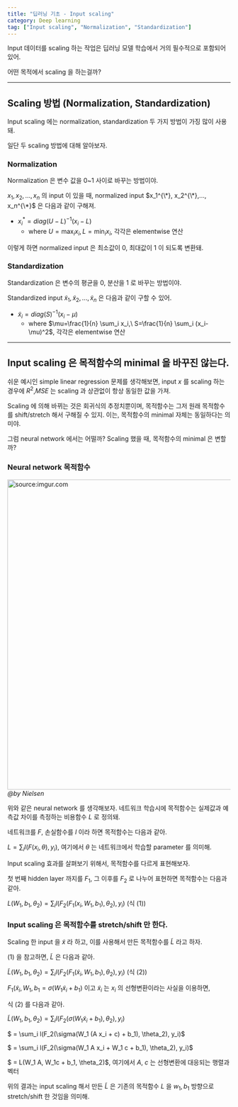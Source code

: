 ```yaml
---
title: "딥러닝 기초 - Input scaling"
category: Deep learning
tag: ["Input scaling", "Normalization", "Standardization"]
---
```


Input 데이터를 scaling 하는 작업은 딥러닝 모델 학습에서 거의 필수적으로 포함되어있어.

어떤 목적에서 scaling 을 하는걸까?

---
## Scaling 방법 (Normalization, Standardization)

Input scaling 에는 normalization, standardization 두 가지 방법이 가징 많이 사용돼.

일단 두 scaling 방법에 대해 알아보자.

### Normalization

Normalization 은 변수 값을 0~1 사이로 바꾸는 방법이야.

$x_1,x_2,...,x_n$ 의 input 이 있을 때, normalized input $x_1^{\*}, x_2^{\*},..., x_n^{\*}$ 은 다음과 같이 구해져.

 - $x^*_i = diag (U-L)^{-1} (x_i -L)$
   + where $U=\max_i x_i, L =\min_i x_i$, 각각은 elementwise 연산

이렇게 하면 normalized input 은 최소값이 0, 최대값이 1 이 되도록 변환돼.

### Standardization

Standardization 은 변수의 평균을 0, 분산을 1 로 바꾸는 방법이야.

Standardized input $\tilde{x}_1, \tilde{x}_2,..., \tilde{x}_n$ 은 다음과 같이 구할 수 있어.

 - $\tilde{x}_i = diag(S)^{-1} (x_i -\mu)$
   + where $\mu=\frac{1}{n} \sum_i x_i,\ S=\frac{1}{n} \sum_i (x_i-\mu)^2$, 각각은 elementwise 연산

---
## Input scaling 은 목적함수의 minimal 을 바꾸진 않는다.

쉬운 예시인 simple linear regression 문제를 생각해보면, input $x$ 를 scaling 하는 경우에 $R^2$,$MSE$ 는 scaling 과 상관없이 항상 동일한 값을 가져.

Scaling 에 의해 바뀌는 것은 회귀식의 추정치뿐이며, 목적함수는 그저 원래 목적함수를 shift/stretch 해서 구해질 수 있지. 이는, 목적함수의 minimal 자체는 동일하다는 의미야.

그럼 neural network 에서는 어떨까? Scaling 했을 때, 목적함수의 minimal 은 변할까?

### Neural network 목적함수

<a href="https://i.imgur.com/S129Dbi"><img src="https://i.imgur.com/S129Dbi.png" width="700px" title="source:imgur.com"/></a>_@by Nielsen_

위와 같은 neural network 를 생각해보자. 네트워크 학습시에 목적함수는 실제값과 예측값 차이를 측정하는 비용함수 $L$ 로 정의돼.

네트워크를 $F$, 손실함수를 $l$ 이라 하면 목적함수는 다음과 같아.

$L = \sum_i l(F(x_i, \theta),y_i)$, 여기에서 $\theta$ 는 네트워크에서 학습할 parameter 를 의미해.

Input scaling 효과를 살펴보기 위해서, 목적함수를 다르게 표현해보자.

첫 번째 hidden layer 까지를 $F_1$, 그 이후를 $F_2$ 로 나누어 표현하면 목적함수는 다음과 같아.

$L(W_1, b_1, \theta_2) = \sum_i l(F_2(F_1(x_i, W_1,b_1), \theta_2), y_i)$ (식 $(1)$)

### Input scaling 은 목적함수를 stretch/shift 만 한다.

Scaling 한 input 을 $\tilde{x}$ 라 하고, 이를 사용해서 만든 목적함수를 $\tilde{L}$ 라고 하자.

$(1)$ 을 참고하면, $\tilde{L}$ 은 다음과 같아.

$\tilde{L} (W_1, b_1, \theta_2) = \sum_i l(F_2(F_1(\tilde{x}_i, W_1,b_1), \theta_2), y_i)$ (식 $(2)$)

$F_1(\tilde{x}_i, W_1, b_1 = \sigma (W_1 \tilde{x}_i + b_1)$ 이고 $\tilde{x}_i$ 는 $x_i$ 의 선형변환이라는 사실을 이용하면,

식 $(2)$ 를 다음과 같아.

$\tilde{L} (W_1, b_1, \theta_2) = \sum_i l(F_2(\sigma(W_1 \tilde{x}_i + b_1), \theta_2), y_i)$ 

$ = \sum_i l(F_2(\sigma(W_1 (A x_i + c) + b_1), \theta_2), y_i)$

$ = \sum_i l(F_2(\sigma(W_1 A x_i + W_1 c + b_1), \theta_2), y_i)$

$ = L(W_1 A, W_1c + b_1, \theta_2)$, 여기에서 $A$, $c$ 는 선형변환에 대응되는 행렬과 벡터

위의 결과는 input scaling 해서 만든 $\tilde{L}$ 은 기존의 목적함수 $L$ 을 $w_1, b_1$ 방향으로 stretch/shift 한 것임을 의미해.

